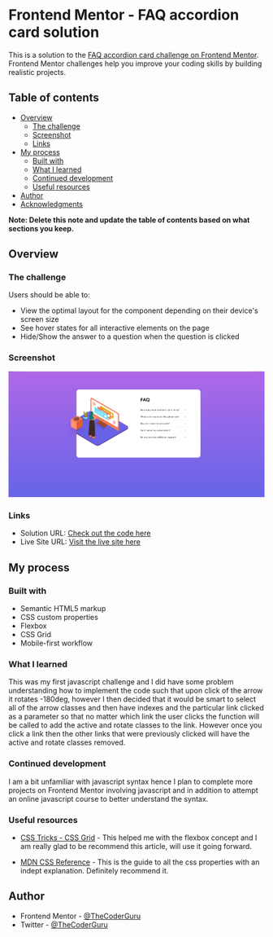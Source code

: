 # Frontend Mentor - FAQ accordion card solution

This is a solution to the [FAQ accordion card challenge on Frontend Mentor](https://www.frontendmentor.io/challenges/faq-accordion-card-XlyjD0Oam). Frontend Mentor challenges help you improve your coding skills by building realistic projects. 

## Table of contents

- [Overview](#overview)
  - [The challenge](#the-challenge)
  - [Screenshot](#screenshot)
  - [Links](#links)
- [My process](#my-process)
  - [Built with](#built-with)
  - [What I learned](#what-i-learned)
  - [Continued development](#continued-development)
  - [Useful resources](#useful-resources)
- [Author](#author)
- [Acknowledgments](#acknowledgments)

**Note: Delete this note and update the table of contents based on what sections you keep.**

## Overview

### The challenge

Users should be able to:

- View the optimal layout for the component depending on their device's screen size
- See hover states for all interactive elements on the page
- Hide/Show the answer to a question when the question is clicked

### Screenshot

![](./screenshot.png)


### Links

- Solution URL: [Check out the code here](https://github.com/TheCoderGuru/faq-accordion)
- Live Site URL: [Visit the live site here](https://faq-accordion-lime.vercel.app/)

## My process

### Built with

- Semantic HTML5 markup
- CSS custom properties
- Flexbox
- CSS Grid
- Mobile-first workflow


### What I learned

This was my first javascript challenge and I did have some problem understanding how to implement the code such that upon click of the arrow it rotates -180deg, however I then decided that it would be smart to select all of the arrow classes and then have indexes and the particular link clicked as a parameter so that no matter which link the user clicks the function will be called to add the active and rotate classes to the link. However once you click a link then the other links that were previously clicked will have the active and rotate classes removed.


### Continued development

I am a bit unfamiliar with javascript syntax hence I plan to complete more projects on Frontend Mentor involving javascript and in addition to attempt an online javascript course to better understand the syntax.

### Useful resources

- [CSS Tricks - CSS Grid](https://css-tricks.com/snippets/css/complete-guide-grid/) - This helped me with the flexbox concept and I am really glad to be recommend this article, will use it going forward.

- [MDN CSS Reference](https://developer.mozilla.org/en-US/docs/Web/CSS) - This is the guide to all the css properties with an indept explanation. Definitely recommend it.


## Author

- Frontend Mentor - [@TheCoderGuru](https://www.frontendmentor.io/profile/TheCoderGuru)
- Twitter - [@TheCoderGuru](https://www.twitter.com/TheCoderGuru)



